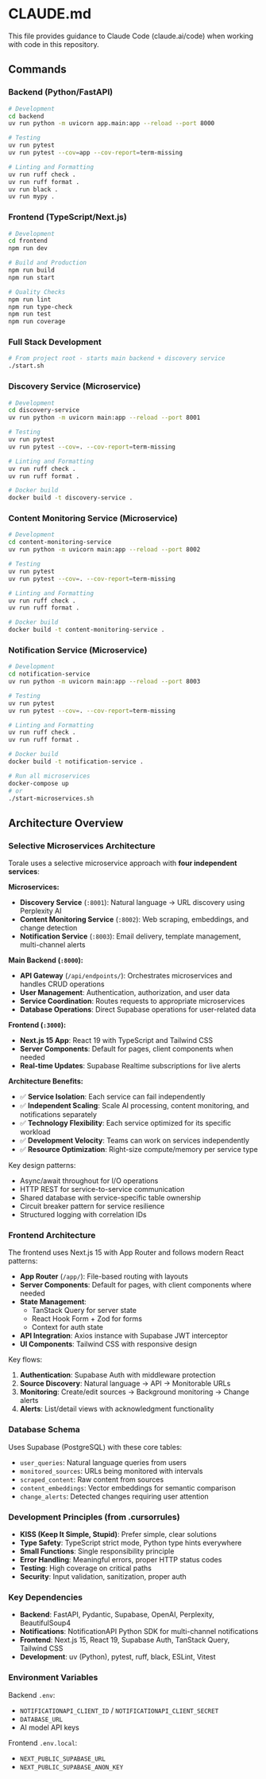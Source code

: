 # CLAUDE.md

This file provides guidance to Claude Code (claude.ai/code) when working with code in this repository.

## Commands

### Backend (Python/FastAPI)
```bash
# Development
cd backend
uv run python -m uvicorn app.main:app --reload --port 8000

# Testing
uv run pytest
uv run pytest --cov=app --cov-report=term-missing

# Linting and Formatting
uv run ruff check .
uv run ruff format .
uv run black .
uv run mypy .
```

### Frontend (TypeScript/Next.js)
```bash
# Development
cd frontend
npm run dev

# Build and Production
npm run build
npm run start

# Quality Checks
npm run lint
npm run type-check
npm run test
npm run coverage
```

### Full Stack Development
```bash
# From project root - starts main backend + discovery service
./start.sh
```

### Discovery Service (Microservice)
```bash
# Development
cd discovery-service
uv run python -m uvicorn main:app --reload --port 8001

# Testing
uv run pytest
uv run pytest --cov=. --cov-report=term-missing

# Linting and Formatting
uv run ruff check .
uv run ruff format .

# Docker build
docker build -t discovery-service .
```

### Content Monitoring Service (Microservice)
```bash
# Development
cd content-monitoring-service
uv run python -m uvicorn main:app --reload --port 8002

# Testing
uv run pytest
uv run pytest --cov=. --cov-report=term-missing

# Linting and Formatting
uv run ruff check .
uv run ruff format .

# Docker build
docker build -t content-monitoring-service .
```

### Notification Service (Microservice)
```bash
# Development
cd notification-service
uv run python -m uvicorn main:app --reload --port 8003

# Testing
uv run pytest
uv run pytest --cov=. --cov-report=term-missing

# Linting and Formatting
uv run ruff check .
uv run ruff format .

# Docker build
docker build -t notification-service .

# Run all microservices
docker-compose up
# or
./start-microservices.sh
```

## Architecture Overview

### Selective Microservices Architecture
Torale uses a selective microservice approach with **four independent services**:

**Microservices:**
- **Discovery Service** (`:8001`): Natural language → URL discovery using Perplexity AI
- **Content Monitoring Service** (`:8002`): Web scraping, embeddings, and change detection
- **Notification Service** (`:8003`): Email delivery, template management, multi-channel alerts

**Main Backend (`:8000`):**
- **API Gateway** (`/api/endpoints/`): Orchestrates microservices and handles CRUD operations
- **User Management**: Authentication, authorization, and user data
- **Service Coordination**: Routes requests to appropriate microservices
- **Database Operations**: Direct Supabase operations for user-related data

**Frontend (`:3000`):**
- **Next.js 15 App**: React 19 with TypeScript and Tailwind CSS
- **Server Components**: Default for pages, client components when needed
- **Real-time Updates**: Supabase Realtime subscriptions for live alerts

**Architecture Benefits:**
- ✅ **Service Isolation**: Each service can fail independently
- ✅ **Independent Scaling**: Scale AI processing, content monitoring, and notifications separately
- ✅ **Technology Flexibility**: Each service optimized for its specific workload
- ✅ **Development Velocity**: Teams can work on services independently
- ✅ **Resource Optimization**: Right-size compute/memory per service type

Key design patterns:
- Async/await throughout for I/O operations
- HTTP REST for service-to-service communication
- Shared database with service-specific table ownership
- Circuit breaker pattern for service resilience
- Structured logging with correlation IDs

### Frontend Architecture
The frontend uses Next.js 15 with App Router and follows modern React patterns:

- **App Router** (`/app/`): File-based routing with layouts
- **Server Components**: Default for pages, with client components where needed
- **State Management**: 
  - TanStack Query for server state
  - React Hook Form + Zod for forms
  - Context for auth state
- **API Integration**: Axios instance with Supabase JWT interceptor
- **UI Components**: Tailwind CSS with responsive design

Key flows:
1. **Authentication**: Supabase Auth with middleware protection
2. **Source Discovery**: Natural language → API → Monitorable URLs
3. **Monitoring**: Create/edit sources → Background monitoring → Change alerts
4. **Alerts**: List/detail views with acknowledgment functionality

### Database Schema
Uses Supabase (PostgreSQL) with these core tables:
- `user_queries`: Natural language queries from users
- `monitored_sources`: URLs being monitored with intervals
- `scraped_content`: Raw content from sources
- `content_embeddings`: Vector embeddings for semantic comparison
- `change_alerts`: Detected changes requiring user attention

### Development Principles (from .cursorrules)
- **KISS (Keep It Simple, Stupid)**: Prefer simple, clear solutions
- **Type Safety**: TypeScript strict mode, Python type hints everywhere
- **Small Functions**: Single responsibility principle
- **Error Handling**: Meaningful errors, proper HTTP status codes
- **Testing**: High coverage on critical paths
- **Security**: Input validation, sanitization, proper auth

### Key Dependencies
- **Backend**: FastAPI, Pydantic, Supabase, OpenAI, Perplexity, BeautifulSoup4
- **Notifications**: NotificationAPI Python SDK for multi-channel notifications
- **Frontend**: Next.js 15, React 19, Supabase Auth, TanStack Query, Tailwind CSS
- **Development**: uv (Python), pytest, ruff, black, ESLint, Vitest

### Environment Variables
Backend `.env`:
- `NOTIFICATIONAPI_CLIENT_ID` / `NOTIFICATIONAPI_CLIENT_SECRET`
- `DATABASE_URL`
- AI model API keys

Frontend `.env.local`:
- `NEXT_PUBLIC_SUPABASE_URL`
- `NEXT_PUBLIC_SUPABASE_ANON_KEY`